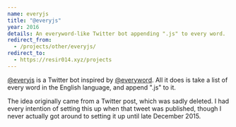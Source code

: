 ```yaml
---
name: everyjs
title: "@everyjs"
year: 2016
details: An everyword-like Twitter bot appending ".js" to every word.
redirect_from:
  - /projects/other/everyjs/
redirect_to:
  - https://resir014.xyz/projects
---
```


[@everyjs](https://twitter.com/everyjs) is a Twitter bot inspired by [@everyword](https://twitter.com/everyword). All it does is take a list of every word in the English language, and append ".js" to it.

The idea originally came from a Twitter post, which was sadly deleted. I had every intention of setting this up when that tweet was published, though I never actually got around to setting it up until late December 2015.
